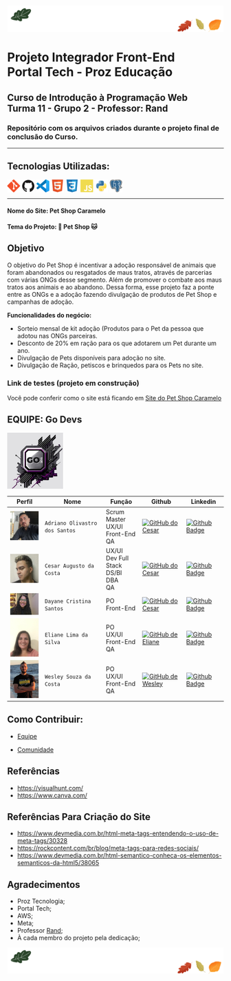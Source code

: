 ![Green Retro Vintage Oak Tree Logo (Capa para Facebook) (1640 × 200 px)](img/markedown/capa_face.png)

# Projeto Integrador Front-End <br> Portal Tech - Proz Educação
## Curso de Introdução à Programação Web <br> Turma 11 - Grupo 2 - Professor: Rand
### Repositório com os arquivos criados durante o projeto final de conclusão do Curso.

---

## **Tecnologias Utilizadas:**

<div style="display: inline_block">
  <img align="center" alt="icone-GIT" height="30" src="https://github.com/devicons/devicon/blob/master/icons/git/git-original.svg">
  <img align="center" alt="icone-GIT-HUB" height="30" src="https://github.com/devicons/devicon/blob/master/icons/github/github-original.svg">
  <img align="center" alt="icone-VS-CODE" height="30" src="https://github.com/devicons/devicon/blob/master/icons/vscode/vscode-original.svg">
  <img align="center" alt="icone-HTML" height="30" src="https://raw.githubusercontent.com/devicons/devicon/master/icons/html5/html5-original.svg">
  <img align="center" alt="icone-CSS" height="30" src="https://raw.githubusercontent.com/devicons/devicon/master/icons/css3/css3-original.svg">
  <img align="center" alt="icone-JS" height="30" src="https://raw.githubusercontent.com/devicons/devicon/master/icons/javascript/javascript-plain.svg">
  <img align="center" alt="icone-Python" height="30" src="https://github.com/devicons/devicon/blob/master/icons/python/python-original.svg">
  <img align="center" alt="icone-SQL" height="30" src="https://github.com/devicons/devicon/blob/master/icons/postgresql/postgresql-original.svg">
</div>

---

#### **Nome do Site:** Pet Shop Caramelo 
  
#### **Tema do Projeto:** 🐶 Pet Shop 🐱
  
## Objetivo

O objetivo do Pet Shop é incentivar a adoção responsável de animais que foram abandonados ou resgatados de maus tratos, através de parcerias com várias ONGs desse segmento. Além de promover o combate aos maus tratos aos animais e ao abandono.
Dessa forma, esse projeto faz a ponte entre as ONGs e a adoção fazendo divulgação de produtos de Pet Shop e campanhas de adoção.

**Funcionalidades do negócio:**
* Sorteio mensal de kit adoção (Produtos para o Pet da pessoa que adotou nas ONGs parceiras.
* Desconto de 20% em ração para os que adotarem um Pet durante um ano.
* Divulgação de Pets disponíveis para adoção no site.
* Divulgação de Ração, petiscos e brinquedos para os Pets no site.

### Link de testes (projeto em construção)

Você pode conferir como o site está ficando em [Site do Pet Shop Caramelo](https://cesar-augusto-costa.github.io/projeto_integrador_FRONT_END_proz_turma11_grupo2/)

## **EQUIPE: Go Devs**

<div>
  <img src="img/logos/logo_go_devs.jpg" alt="Logo da Equipe Go Devs" width="130">
</div>

| Perfil | Nome | Função | Github | Linkedin |
| ---------------- | ----- | --------- | --------- | --------- |
| <img width="100" alt="Foto de Perfil do Cesar" src="img/perfil_equipe/perfill_Adriano.jpeg"> | `Adriano Olivastro dos Santos` | Scrum Master <br> UX/UI <br> Front-End <br> QA | <a href="https://github.com/olivastroaos"> <img height="30" alt="GitHub do Cesar" src="https://img.shields.io/badge/-Github-000?style=flat-square&logo=Github&logoColor=white"></a> | [![Github Badge](https://img.shields.io/badge/LinkedIn-0077B5?style=for-the-badge&logo=linkedin&logoColor=white)](https://www.linkedin.com/in/adriano-olivastro-95841561/) |
| <img width="100" alt="Foto de Perfil do Cesar" src="./img/perfil_equipe/perfil_cesar.jpg"> | `Cesar Augusto da Costa` | UX/UI <br> Dev Full Stack <br> DS/BI <br> DBA <br> QA | <a href="https://github.com/cesar-augusto-costa"> <img height="30" alt="GitHub do Cesar" src="https://img.shields.io/badge/-Github-000?style=flat-square&logo=Github&logoColor=white"></a> | [![Github Badge](https://img.shields.io/badge/LinkedIn-0077B5?style=for-the-badge&logo=linkedin&logoColor=white)](https://www.linkedin.com/in/cesar-augusto-costa/) |
| <img width="100" alt="Foto de Perfil da Dayane" src="img/perfil_equipe/perfil_dayane.jpg"> | `Dayane Cristina Santos` | PO <br> Front-End  | <a href="https://github.com/olivastroaos"> <img height="30" alt="GitHub do Cesar" src="https://img.shields.io/badge/-Github-000?style=flat-square&logo=Github&logoColor=white"></a> | [![Github Badge](https://img.shields.io/badge/LinkedIn-0077B5?style=for-the-badge&logo=linkedin&logoColor=white)](https:https://www.linkedin.com/in/dayane-cristin) |
| <img width="100" alt="Foto de Perfil do Eliane" src="img/perfil_equipe/perfil_eliane.jpeg"> | `Eliane Lima da Silva` | PO <br> UX/UI <br> Front-End <br> QA | <a href="https://github.com/elimadasilva"> <img height="30" alt="GitHub de Eliane" src="https://img.shields.io/badge/-Github-000?style=flat-square&logo=Github&logoColor=white"></a> | [![Github Badge](https://img.shields.io/badge/LinkedIn-0077B5?style=for-the-badge&logo=linkedin&logoColor=white)](https://www.linkedin.com/in/eliane-lima-programador/) |
| <img width="100" alt="Foto de Perfil do Eliane" src="img/perfil_equipe/perfil_wesley.jpeg"> | `Wesley Souza da Costa` | PO <br> UX/UI <br> Front-End <br> QA | <a href="https://github.com/Costaswes"> <img height="30" alt="GitHub de Wesley" src="https://img.shields.io/badge/-Github-000?style=flat-square&logo=Github&logoColor=white"></a> | [![Github Badge](https://img.shields.io/badge/LinkedIn-0077B5?style=for-the-badge&logo=linkedin&logoColor=white)](https://www.linkedin.com/in/eliane-lima-programador/) |

## **Como Contribuir:**

* [Equipe](markedown/como_contribuir_equipe.md)

* [Comunidade](markedown/como_contribuir_comunidade.md)

## Referências
* https://visualhunt.com/
* https://www.canva.com/

## Referências Para Criação do Site
* https://www.devmedia.com.br/html-meta-tags-entendendo-o-uso-de-meta-tags/30328
* https://rockcontent.com/br/blog/meta-tags-para-redes-sociais/
* https://www.devmedia.com.br/html-semantico-conheca-os-elementos-semanticos-da-html5/38065

## Agradecimentos

* Proz Tecnologia;
* Portal Tech;
* AWS;
* Meta;
* Professor [Rand](https://github.com/RandMelville);
* À cada membro do projeto pela dedicação;

![Green Retro Vintage Oak Tree Logo (Capa para Facebook) (1640 × 200 px)](img/markedown/capa_face.png)
